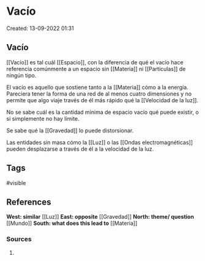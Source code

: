 # Vacío

Created: 13-09-2022 01:31

## <span class="pink"> **Vacío** </span>

 [[Vacío]] es tal cuál [[Espacio]], con la diferencia de qué el vacío hace referencia comúnmente a un espacio sin [[Materia]] ni [[Partículas]] de ningún tipo.

El vacío es aquello que sostiene tanto a la [[Materia]] cómo a la energía. Pareciera tener la forma de una red de al menos cuatro dimensiones y no permite que algo viaje través de él más rápido qué la [[Velocidad de la luz]].

No se sabe cuál es la cantidad minima de espacio vacío qué puede existir, o si simplemente no hay límite.

Se sabe qué la [[Gravedad]] lo puede distorsionar.

Las entidades sin masa cómo la [[Luz]] o las [[Ondas electromagnéticas]] pueden desplazarse a través de él a la velocidad de la luz.

## <span class="orange"> **Tags**</span>
<span class="tag"> #visible</span> 

## <span class="green"> **References**</span>
<span class="blue"> **West: similar** </span>
[[Luz]]
<span class="blue"> **East: opposite** </span>
[[Gravedad]]
<span class="blue"> **North: theme/ question** </span>
[[Mundo]]
<span class="blue"> **South: what does this lead to** </span>
[[Materia]]

### <span class="purple"> **Sources**</span>
1. 